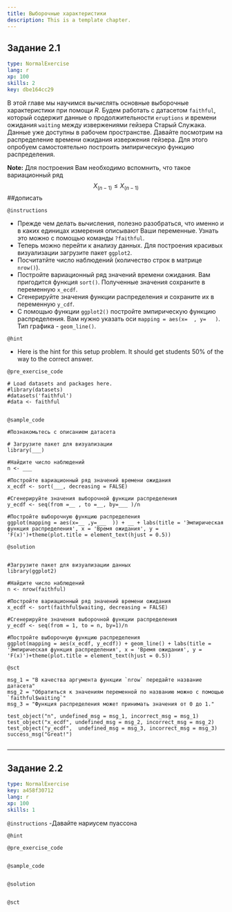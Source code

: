 ```yaml
---
title: Выборочные характеристики
description: This is a template chapter.
---
```


## Задание 2.1

```yaml
type: NormalExercise
lang: r
xp: 100
skills: 2
key: dbe164cc29
```

В этой главе мы научимся вычислять основные выборочные характеристики при помощи *R*. Будем работать с датасетом `faithful`, который содержит данные о продолжительности `eruptions`  и времени ожидания `waiting` между извержениями гейзера Старый Служака. Данные уже доступны в рабочем пространстве. 
Давайте посмотрим на распределение времени ожидания извержения гейзера. Для этого опробуем самостоятельно построить эмпирическую функцию распределения.


**Note:**  Для построения Вам необходимо вспомнить, что такое вариационный ряд
$$ X_(n-1) \le X_(n-1) $$ ##дописать

`@instructions`
- Прежде чем делать вычисления, полезно разобраться, что именно и в каких единицах измерения описывают Ваши переменные. Узнать это можно с помощью команды `?faithful`.
- Теперь можно перейти к анализу данных. Для построения красивых визуализации загрузите пакет `ggplot2`.
- Посчитатйте число наблюдений (количество строк в матрице `nrow()`).
- Постройте вариационный ряд значений времени ожидания. Вам пригодится функция `sort()`. Полученные значения сохраните в переменную `x_ecdf`.
- Сгенерируйте значения функции распределения и сохраните их в переменную `y_cdf`.
- С помощью функции `ggplot2()` постройте эмпирическую функцию распределения. Вам нужно указать оси `mapping = aes(x=  , y=   )`. Тип графика  - `geom_line()`.


`@hint`
- Here is the hint for this setup problem. It should get students 50% of the way to the correct answer.

`@pre_exercise_code`

```{r}
# Load datasets and packages here.
#library(datasets)
#datasets('faithful')
#data <- faithful


```

`@sample_code`

```{r}
#Познакомьтесь с описанием датасета

# Загрузите пакет для визуализации 
library(___)

#Найдите число наблюдений
n <- ___

#Постройте вариационный ряд значений времени ожидания
x_ecdf <- sort(___, decreasing = FALSE)

#Сгенерируйте значения выборочной функции распределения
y_ecdf <- seq(from =__ , to =__, by=___ )/n

#Постройте выборочную функцию распределения
ggplot(mapping = aes(x=__ ,y=___  )) + __ + labs(title = 'Эмпирическая функция распределения', x = 'Время ожидания', y = 'F(x)')+theme(plot.title = element_text(hjust = 0.5))

```

`@solution`

```{r}

#Загрузите пакет для визуализации данных
library(ggplot2)

#Найдите число наблюдений
n <- nrow(faithful)

#Постройте вариационный ряд значений времени ожидания
x_ecdf <- sort(faithful$waiting, decreasing = FALSE)

#Сгенерируйте значения выборочной функции распределения
y_ecdf <- seq(from = 1, to = n, by=1)/n

#Постройте выборочную функцию распределения
ggplot(mapping = aes(x_ecdf, y_ecdf)) + geom_line() + labs(title = 'Эмпирическая функция распределения', x = 'Время ожидания', y = 'F(x)')+theme(plot.title = element_text(hjust = 0.5))

```

`@sct`

```{r}
msg_1 = "В качества аргумента функции `nrow` передайте название датасета"
msg_2 = "Обратиться к значениям переменной по названию можно с помощью `faithful$waiting`"
msg_3 = "Функция распределения может принимать значения от 0 до 1."

test_object("n", undefined_msg = msg_1, incorrect_msg = msg_1)
test_object("x_ecdf", undefined_msg = msg_2, incorrect_msg = msg_2)
test_object("y_ecdf",  undefined_msg = msg_3, incorrect_msg = msg_3)
success_msg("Great!")


```

---
## Задание 2.2

```yaml
type: NormalExercise
key: a458f30712
lang: r
xp: 100
skills: 1
```


`@instructions`
-Давайте нариусем пуассона

`@hint`

`@pre_exercise_code`
```{r}

```

`@sample_code`
```{r}

```

`@solution`
```{r}

```

`@sct`
```{r}

```
